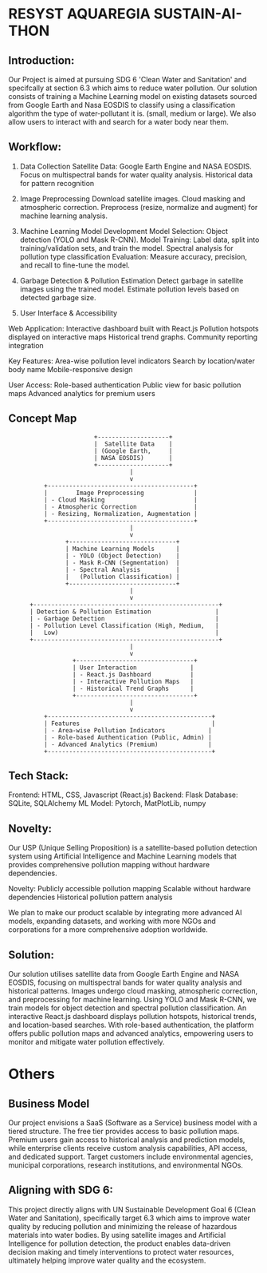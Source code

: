 # RESYST AQUAREGIA SUSTAIN-AI-THON

## Introduction:
Our Project is aimed at pursuing SDG 6 'Clean Water and Sanitation' and specifcally at section 6.3 which aims to reduce water pollution. Our solution consists of training a Machine Learning model on existing datasets sourced from Google Earth and Nasa EOSDIS to classify using a classification algorithm the type of water-pollutant it is. (small, medium or large). We also allow users to interact with and search for a water body near them. 

## Workflow:
1. Data Collection
Satellite Data: Google Earth Engine and NASA EOSDIS.
Focus on multispectral bands for water quality analysis.
Historical data for pattern recognition

2. Image Preprocessing
Download satellite images.
Cloud masking and atmospheric correction.
Preprocess (resize, normalize and augment) for machine learning analysis.

3. Machine Learning Model Development
Model Selection: Object detection (YOLO and Mask R-CNN).
Model Training: Label data, split into training/validation sets, and train the model.
Spectral analysis for pollution type classification
Evaluation: Measure accuracy, precision, and recall to fine-tune the model.

4. Garbage Detection & Pollution Estimation
Detect garbage in satellite images using the trained model.
Estimate pollution levels based on detected garbage size.

5.  User Interface & Accessibility

Web Application:
Interactive dashboard built with React.js
Pollution hotspots displayed on interactive maps
Historical trend graphs.
Community reporting integration

Key Features:
Area-wise pollution level indicators
Search by location/water body name
Mobile-responsive design

User Access:
Role-based authentication
Public view for basic pollution maps
Advanced analytics for premium users

## Concept Map

```
                        +--------------------+
                        |  Satellite Data    |
                        | (Google Earth,     |
                        | NASA EOSDIS)       |
                        +--------------------+
                                  |
                                  v
          +-----------------------------------------+
          |        Image Preprocessing              |
          | - Cloud Masking                         |
          | - Atmospheric Correction                |
          | - Resizing, Normalization, Augmentation |
          +-----------------------------------------+
                                  |
                                  v
                +------------------------------+
                | Machine Learning Models      |
                | - YOLO (Object Detection)    |
                | - Mask R-CNN (Segmentation)  |
                | - Spectral Analysis          |
                |   (Pollution Classification) |
                +------------------------------+
                                  |
                                  v
      +----------------------------------------------------+
      | Detection & Pollution Estimation                  |
      | - Garbage Detection                               |
      | - Pollution Level Classification (High, Medium,   |
      |   Low)                                            |
      +----------------------------------------------------+
                                  |
                                  v
                  +---------------------------------+
                  | User Interaction               |
                  | - React.js Dashboard           |
                  | - Interactive Pollution Maps   |
                  | - Historical Trend Graphs      |
                  +---------------------------------+
                                  |
                                  v
          +----------------------------------------------+
          | Features                                     |
          | - Area-wise Pollution Indicators            |
          | - Role-based Authentication (Public, Admin) |
          | - Advanced Analytics (Premium)              |
          +----------------------------------------------+
```

## Tech Stack:
Frontend: HTML, CSS, Javascript (React.js)
Backend: Flask
Database: SQLite, SQLAlchemy
ML Model: Pytorch, MatPlotLib, numpy

## Novelty:
Our USP (Unique Selling Proposition) is a satellite-based pollution detection system using Artificial Intelligence and Machine Learning models that provides comprehensive pollution mapping without hardware dependencies. 

Novelty:
Publicly accessible pollution mapping
Scalable without hardware dependencies
Historical pollution pattern analysis

We plan to make our product scalable by integrating more advanced AI models, expanding datasets, and working with more NGOs and corporations for a more comprehensive adoption worldwide.

## Solution: 
Our solution utilises satellite data from Google Earth Engine and NASA EOSDIS, focusing on multispectral bands for water quality analysis and historical patterns. Images undergo cloud masking, atmospheric correction, and preprocessing for machine learning. Using YOLO and Mask R-CNN, we train models for object detection and spectral pollution classification. An interactive React.js dashboard displays pollution hotspots, historical trends, and location-based searches. With role-based authentication, the platform offers public pollution maps and advanced analytics, empowering users to monitor and mitigate water pollution effectively.

 # Others
## Business Model
Our project envisions a SaaS (Software as a Service) business model with a tiered structure. The free tier provides access to basic pollution maps. Premium users gain access to historical analysis and prediction models, while enterprise clients receive custom analysis capabilities, API access, and dedicated support. Target customers include environmental agencies, municipal corporations, research institutions, and environmental NGOs.

## Aligning with SDG 6:
This project directly aligns with UN Sustainable Development Goal 6 (Clean Water and Sanitation), specifically target 6.3 which aims to improve water quality by reducing pollution and minimizing the release of hazardous materials into water bodies. By using satellite images and Artificial Intelligence for pollution detection, the product enables data-driven decision making and timely interventions to protect water resources, ultimately helping improve water quality and the ecosystem.



 

